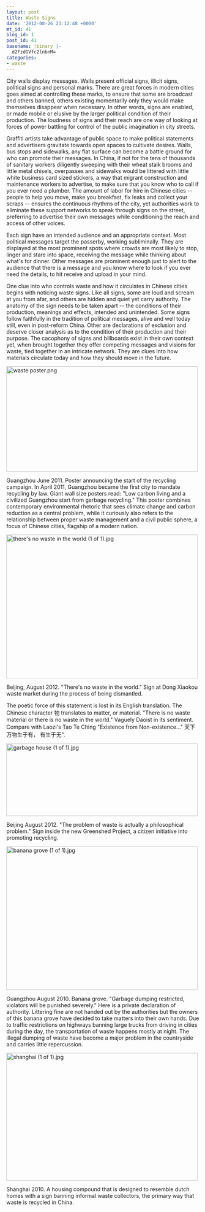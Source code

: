 ```yaml
---
layout: post
title: Waste Signs
date: '2012-08-26 23:12:48 +0000'
mt_id: 41
blog_id: 1
post_id: 41
basename: !binary |-
  d2FzdGVfc2lnbnM=
categories:
- waste
---
```

City walls display messages. Walls present official signs, illicit signs, political signs and personal marks. There are great forces in modern cities goes aimed at controlling these marks, to ensure that some are broadcast and others banned, others existing momentarily only they would make themselves disappear when necessary. In other words, signs are enabled, or made mobile or elusive by the larger political condition of their production.  The loudness of signs and their reach are one way of looking at forces of power battling for control of the public imagination in city streets.

Graffiti artists take advantage of public space to make political statements and advertisers gravitate towards open spaces to cultivate desires. Walls, bus stops and sidewalks, any flat surface can become a battle ground for who can promote their messages. In China, if not for the tens of thousands of sanitary workers diligently sweeping with their wheat stalk brooms and little metal chisels, overpasses and sidewalks would be littered with little white business card sized stickers, a way that migrant construction and maintenance workers to advertise, to make sure that you know who to call if you ever need a plumber. The amount of labor for hire in Chinese cities -- people to help you move, make you breakfast, fix leaks and collect your scraps -- ensures the continuous rhythms of the city, yet authorities work to eliminate these support networks to speak through signs on the street, preferring to advertise their own messages while conditioning the reach and access of other voices.

Each sign have an intended audience and an appropriate context. Most political messages target the passerby, working subliminally. They are displayed at the most prominent spots where crowds are most likely to stop, linger and stare into space, receiving the message while thinking about what's for dinner. Other messages are prominent enough just to alert to the audience that there is a message and you know where to look if you ever need the details, to hit receive and upload in your mind.

One clue into who controls waste and how it circulates in Chinese cities begins with noticing waste signs. Like all signs, some are loud and scream at you from afar, and others are hidden and quiet yet carry authority. The anatomy of the sign needs to be taken apart -- the conditions of their production, meanings and effects, intended and unintended. Some signs follow faithfully in the tradition of political messages, alive and well today still, even in post-reform China. Other are declarations of exclusion and deserve closer analysis as to the condition of their production and their purpose. The cacophony of signs and billboards exist in their own context yet, when brought together they offer competing messages and visions for waste, tied together in an intricate network. They are clues into how materials circulate today and how they should move in the future. 

<a href="http://blog.amyzhang.org/2012/08/26/waste%20poster.png"><img alt="waste poster.png" src="http://blog.amyzhang.org/assets_c/2012/08/waste poster-thumb-500x275-34.png" width="500" height="275" class="mt-image-none" style="" /></a>

Guangzhou June 2011. Poster announcing the start of the recycling campaign. In April 2011, Guangzhou became the first city to mandate recycling by law. Giant wall size posters read: "Low carbon living and a civilized Guangzhou start from garbage recycling." This poster combines contemporary environmental rhetoric that sees climate change and carbon reduction as a central problem, while it curiously also refers to the relationship between proper waste management and a civil public sphere, a focus of Chinese cities, flagship of a modern nation.

<a href="http://blog.amyzhang.org/there%27s%20no%20waste%20in%20the%20world%20%281%20of%201%29.jpg"><img alt="there's no waste in the world (1 of 1).jpg" src="http://blog.amyzhang.org/assets_c/2012/08/there's no waste in the world (1 of 1)-thumb-500x375-37.jpg" width="500" height="375" class="mt-image-none" style="" /></a>

Beijing, August 2012. "There's no waste in the world." Sign at Dong Xiaokou waste market during the process of being dismantled.

The poetic force of this statement is lost in its English translation. The Chinese character 物 translates to matter, or material. "There is no waste material or there is no waste in the world." Vaguely Daoist in its sentiment. Compare with Laozi's Tao Te Ching "Existence from Non-existence..." 天下万物生于有， 有生于无".

<img alt="garbage house (1 of 1).jpg" src="http://blog.amyzhang.org/garbage%20house%20%281%20of%201%29.jpg" width="500" height="189" class="mt-image-none" style="" />

Beijing August 2012. "The problem of waste is actually a philosophical problem." Sign inside the new Greenshed Project, a citizen initiative into promoting recycling. 

<img alt="banana grove  (1 of 1).jpg" src="http://blog.amyzhang.org/banana%20grove%20%20%281%20of%201%29.jpg" width="500" height="375" class="mt-image-none" style="" />

Guangzhou August 2010. Banana grove. "Garbage dumping restricted, violators will be punished severely." Here is a private declaration of authority. Littering fine are not handed out by the authorities but the owners of this banana grove have decided to take matters into their own hands. Due to traffic restrictions on highways banning large trucks from driving in cities during the day, the transportation of waste happens mostly at night. The illegal dumping of waste have become a major problem in the countryside and carries little repercussion.

<img alt="shanghai (1 of 1).jpg" src="http://blog.amyzhang.org/2012/08/27/shanghai%20%281%20of%201%29.jpg" width="500" height="333" class="mt-image-none" style="" />

Shanghai 2010. A housing compound that is designed to resemble dutch homes with a sign banning informal waste collectors, the primary way that waste is recycled in China.
